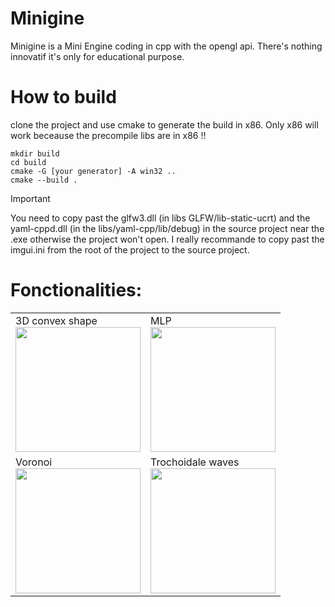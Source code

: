 # Minigine

Minigine is a Mini Engine coding in cpp with the opengl api. 
There's nothing innovatif it's only for educational purpose.

# How to build 
clone the project and use cmake to generate the build in x86. Only x86 will work beceause the precompile libs are in x86 !!
```
mkdir build
cd build
cmake -G [your generator] -A win32 ..
cmake --build .
```

> [!IMPORTANT]
> You need to copy past the glfw3.dll (in libs GLFW/lib-static-ucrt) and the yaml-cppd.dll (in the libs/yaml-cpp/lib/debug) in the source project near the .exe otherwise the project won't open.
> I really recommande to copy past the imgui.ini from the root of the project to the source project.

# Fonctionalities: 
|  |  |
|--|--|
|3D convex shape <br><img src="https://github.com/LaGerbe-Bohu/Minigine/assets/10485864/f9306bc0-1a29-4b6b-8879-1a60566b0e87" height="200" /> |MLP <br> <img src="https://github.com/LaGerbe-Bohu/Minigine/assets/10485864/ca0a082a-8b70-409b-8945-56e12dc894ac" height="200" />|
|Voronoi <br><img src="https://github.com/LaGerbe-Bohu/Minigine/assets/10485864/af81fb97-6ec7-40c8-960e-4778d71d8121" height="200" /> |Trochoidale waves <br> <img src="https://github.com/LaGerbe-Bohu/Minigine/assets/10485864/7a28045d-08cf-4560-8586-fb99a6a79269" height="200" />|

